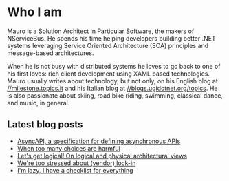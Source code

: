 # Who I am

Mauro is a Solution Architect in Particular Software, the makers of NServiceBus. He spends his time helping developers building better .NET systems leveraging Service Oriented Architecture (SOA) principles and message-based architectures.

When he is not busy with distributed systems he loves to go back to one of his first loves: rich client development using XAML based technologies. Mauro usually writes about technology, but not only, on his English blog at [//milestone.topics.it](https://milestone.topics.it) and his Italian blog at [//blogs.ugidotnet.org/topics](https//blogs.ugidotnet.org/topics). He is also passionate about skiing, road bike riding, swimming, classical dance, and music, in general.

## Latest blog posts

<!--START_SECTION:feed-->
* [AsyncAPI, a specification for defining asynchronous APIs](https:&#x2F;&#x2F;milestone.topics.it&#x2F;2022&#x2F;02&#x2F;23&#x2F;asyncapi-tool-in-our-toolbox.html)
* [When too many choices are harmful](https:&#x2F;&#x2F;milestone.topics.it&#x2F;2022&#x2F;02&#x2F;15&#x2F;when-too-many-choices-are-harmful.html)
* [Let&#39;s get logical! On logical and physical architectural views](https:&#x2F;&#x2F;milestone.topics.it&#x2F;2022&#x2F;01&#x2F;25&#x2F;lets-get-logical.html)
* [We&#39;re too stressed about (vendor) lock-in](https:&#x2F;&#x2F;milestone.topics.it&#x2F;2022&#x2F;01&#x2F;17&#x2F;too-stressed-about-vendor-lock-in.html)
* [I&#39;m lazy, I have a checklist for everything](https:&#x2F;&#x2F;milestone.topics.it&#x2F;2022&#x2F;01&#x2F;10&#x2F;lazy-check-list-for-everything.html)
<!--END_SECTION:feed-->
